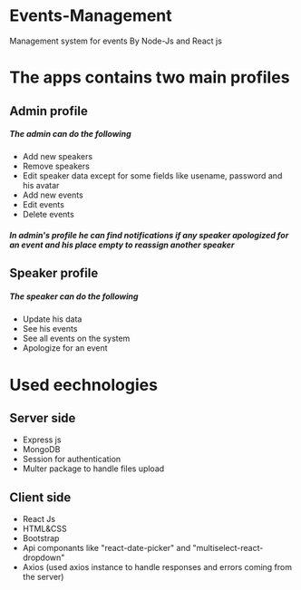 # Events-Management
Management system for events By Node-Js and React js
# The apps contains two main profiles
## Admin profile 
##### The admin can do the following
- Add new speakers 
- Remove speakers 
- Edit speaker data except for some fields like usename, password and his avatar
- Add new events 
- Edit events 
- Delete events 
##### In admin's profile he can find notifications if any speaker apologized for an event and his place empty to reassign another speaker 

## Speaker profile 
##### The speaker can do the following
- Update his data
- See his events 
- See all events on the system
- Apologize for an event 

# Used eechnologies
## Server side
- Express js
- MongoDB
- Session for authentication
- Multer package to handle files upload

## Client side
- React Js
- HTML&CSS
- Bootstrap
- Api componants like "react-date-picker" and "multiselect-react-dropdown"  
- Axios (used axios instance to handle responses and errors coming from the server)
